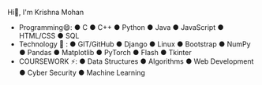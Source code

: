 Hi👋, I'm Krishna Mohan 
- Programming😄: ● C ● C++ ● Python ● Java 
                ● JavaScript ● HTML/CSS ● SQL
- Technology 🤔 : ● GIT/GitHub ● Django ● Linux
                  ● Bootstrap ● NumPy ● Pandas
                 ● Matplotlib ● PyTorch ● Flash ● Tkinter
- COURSEWORK ⚡:  ● Data Structures ● Algorithms
                ● Web Development ● Cyber Security 
                ● Machine Learning



<!--
**krishna9358/krishna9358** is a ✨ _special_ ✨ repository because its `README.md` (this file) appears on your GitHub profile.

Here are some ideas to get you started:

- 🔭 I’m currently working on ...
- 🌱 I’m currently learning ...
- 👯 I’m looking to collaborate on ...
- 🤔 I’m looking for help with ...
- 💬 Ask me about ...
- 📫 How to reach me: ...
- 😄 Pronouns: ...
- ⚡ Fun fact: ...
-->
